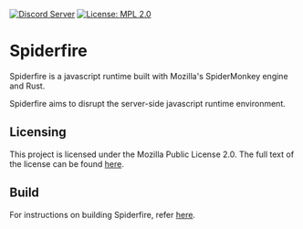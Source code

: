 [![Discord Server](https://img.shields.io/discord/579354150639370348?color=7389D8&label=Discord&labelColor=6A7EC2&logo=discord&logoColor=FFFFFF&style=flat-square)](https://discord.gg/RyQwwzW)
[![License: MPL 2.0](https://img.shields.io/static/v1?color=7389D8&label=License&labelColor=5D5D5D&message=MPL%202.0&color=4DC71F&style=flat-square)](https://choosealicense.com/licenses/mpl-2.0/)

# Spiderfire

Spiderfire is a javascript runtime built with Mozilla's SpiderMonkey engine and Rust.

Spiderfire aims to disrupt the server-side javascript runtime environment.

## Licensing

This project is licensed under the Mozilla Public License 2.0. The full text of the license can be found [here](license.md).

## Build

For instructions on building Spiderfire, refer [here](contribution/build.md).

